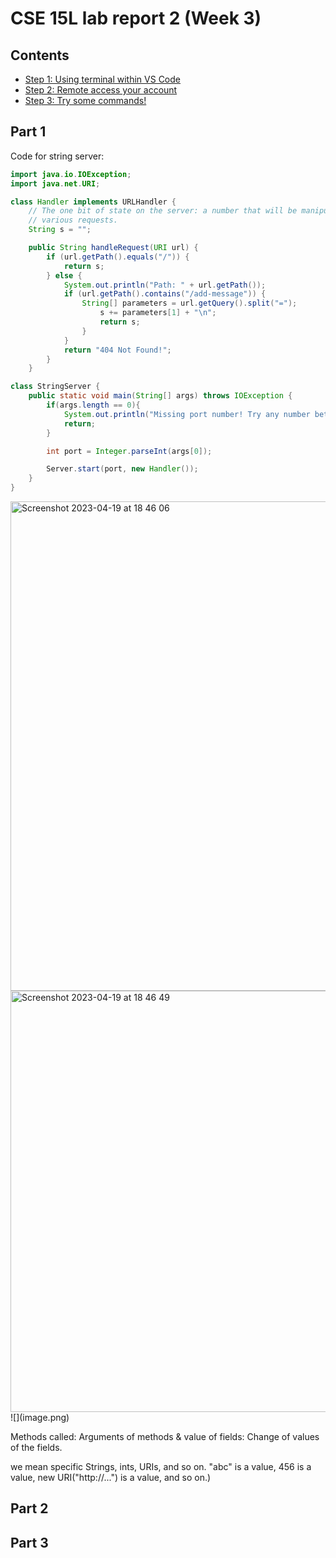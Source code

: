 # CSE 15L lab report 2 (Week 3)

## Contents 
* [Step 1: Using terminal within VS Code](#part-1)
* [Step 2: Remote access your account](#part-2)
* [Step 3: Try some commands!](#part-3)


## Part 1
Code for string server: 
```java
import java.io.IOException;
import java.net.URI;

class Handler implements URLHandler {
    // The one bit of state on the server: a number that will be manipulated by
    // various requests.
    String s = ""; 

    public String handleRequest(URI url) {
        if (url.getPath().equals("/")) {
            return s;
        } else {
            System.out.println("Path: " + url.getPath());
            if (url.getPath().contains("/add-message")) {
                String[] parameters = url.getQuery().split("=");
                    s += parameters[1] + "\n";
                    return s;
                }
            }
            return "404 Not Found!";
        }
    }

class StringServer {
    public static void main(String[] args) throws IOException {
        if(args.length == 0){
            System.out.println("Missing port number! Try any number between 1024 to 49151");
            return;
        }

        int port = Integer.parseInt(args[0]);

        Server.start(port, new Handler());
    }
}
```

<img width="783" alt="Screenshot 2023-04-19 at 18 46 06" src="https://user-images.githubusercontent.com/108894739/233237033-e3fb4a12-a3e4-46f9-a03f-aef5828dd995.png">
<img width="674" alt="Screenshot 2023-04-19 at 18 46 49" src="https://user-images.githubusercontent.com/108894739/233237124-886f0319-549e-4cf9-a0d9-5600e2e0970c.png">
![](image.png)

Methods called: 
Arguments of methods & value of fields: 
Change of values of the fields. 



we mean specific Strings, ints, URIs, and so on. "abc" is a value, 456 is a value, new URI("http://...") is a value, and so on.)

## Part 2

## Part 3 


